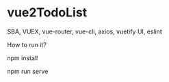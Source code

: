 # vue2TodoList

SBA, VUEX,  vue-router, vue-cli, axios, vuetify UI, eslint

How to run it?

npm install

npm run serve